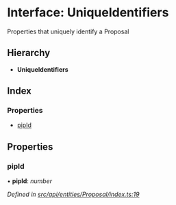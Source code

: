 # Interface: UniqueIdentifiers

Properties that uniquely identify a Proposal

## Hierarchy

* **UniqueIdentifiers**

## Index

### Properties

* [pipId](_src_api_entities_proposal_index_.uniqueidentifiers.md#pipid)

## Properties

###  pipId

• **pipId**: *number*

*Defined in [src/api/entities/Proposal/index.ts:19](https://github.com/PolymathNetwork/polymesh-sdk/blob/2aa4a44/src/api/entities/Proposal/index.ts#L19)*
